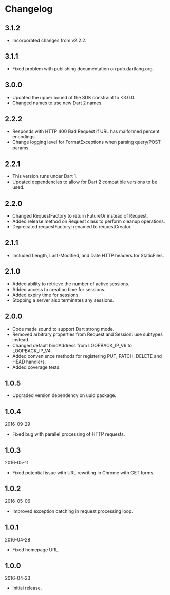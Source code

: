 # Changelog

## 3.1.2

- Incorporated changes from v2.2.2.

## 3.1.1

- Fixed problem with publishing documentation on pub.dartlang.org.

## 3.0.0

- Updated the upper bound of the SDK constraint to <3.0.0.
- Changed names to use new Dart 2 names.

## 2.2.2

- Responds with HTTP 400 Bad Request if URL has malformed percent encodings.
- Change logging level for FormatExceptions when parsing query/POST params.

## 2.2.1

- This version runs under Dart 1.
- Updated dependencies to allow for Dart 2 compatible versions to be used.

## 2.2.0

- Changed RequestFactory to return FutureOr<Request> instead of Request.
- Added release method on Request class to perform cleanup operations.
- Deprecated requestFactory: renamed to requestCreator.

## 2.1.1

- Included Length, Last-Modified, and Date HTTP headers for StaticFiles.

## 2.1.0

- Added ability to retrieve the number of active sessions.
- Added access to creation time for sessions.
- Added expiry time for sessions.
- Stopping a server also terminates any sessions.

## 2.0.0

- Code made sound to support Dart strong mode.
- Removed arbitrary properties from Request and Session: use subtypes instead.
- Changed default bindAddress from LOOPBACK_IP_V6 to LOOPBACK_IP_V4.
- Added convenience methods for registering PUT, PATCH, DELETE and HEAD handlers.
- Added coverage tests.

## 1.0.5

- Upgraded version dependency on uuid package.

## 1.0.4

2016-09-29

- Fixed bug with parallel processing of HTTP requests.

## 1.0.3

2016-05-11

- Fixed potential issue with URL rewriting in Chrome with GET forms.

## 1.0.2

2016-05-06

- Improved exception catching in request processing loop.

## 1.0.1

2016-04-28

- Fixed homepage URL.

## 1.0.0

2016-04-23

- Initial release.
